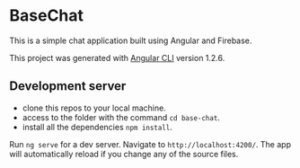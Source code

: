 # BaseChat

This is a simple chat application built using Angular and Firebase.

This project was generated with [Angular CLI](https://github.com/angular/angular-cli) version 1.2.6.

## Development server
- clone this repos to your local machine.
- access to the folder with the command `cd base-chat`.
- install all the dependencies `npm install`.

Run `ng serve` for a dev server. Navigate to `http://localhost:4200/`. The app will automatically reload if you change any of the source files.
